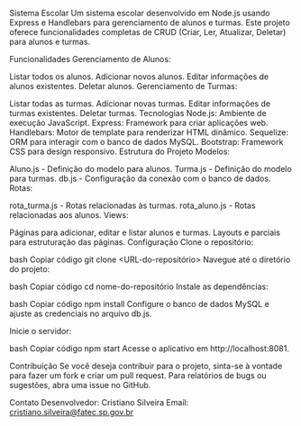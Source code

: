 Sistema Escolar
Um sistema escolar desenvolvido em Node.js usando Express e Handlebars para gerenciamento de alunos e turmas. 
Este projeto oferece funcionalidades completas de CRUD (Criar, Ler, Atualizar, Deletar) para alunos e turmas.

Funcionalidades
Gerenciamento de Alunos:

Listar todos os alunos.
Adicionar novos alunos.
Editar informações de alunos existentes.
Deletar alunos.
Gerenciamento de Turmas:

Listar todas as turmas.
Adicionar novas turmas.
Editar informações de turmas existentes.
Deletar turmas.
Tecnologias
Node.js: Ambiente de execução JavaScript.
Express: Framework para criar aplicações web.
Handlebars: Motor de template para renderizar HTML dinâmico.
Sequelize: ORM para interagir com o banco de dados MySQL.
Bootstrap: Framework CSS para design responsivo.
Estrutura do Projeto
Modelos:

Aluno.js - Definição do modelo para alunos.
Turma.js - Definição do modelo para turmas.
db.js - Configuração da conexão com o banco de dados.
Rotas:

rota_turma.js - Rotas relacionadas às turmas.
rota_aluno.js - Rotas relacionadas aos alunos.
Views:

Páginas para adicionar, editar e listar alunos e turmas.
Layouts e parciais para estruturação das páginas.
Configuração
Clone o repositório:

bash
Copiar código
git clone <URL-do-repositório>
Navegue até o diretório do projeto:

bash
Copiar código
cd nome-do-repositório
Instale as dependências:

bash
Copiar código
npm install
Configure o banco de dados MySQL e ajuste as credenciais no arquivo db.js.

Inicie o servidor:

bash
Copiar código
npm start
Acesse o aplicativo em http://localhost:8081.

Contribuição
Se você deseja contribuir para o projeto, sinta-se à vontade para fazer um fork e criar um pull request. Para relatórios de bugs ou sugestões, abra uma issue no GitHub.

Contato
Desenvolvedor: Cristiano Silveira
Email: cristiano.silveira@fatec.sp.gov.br
